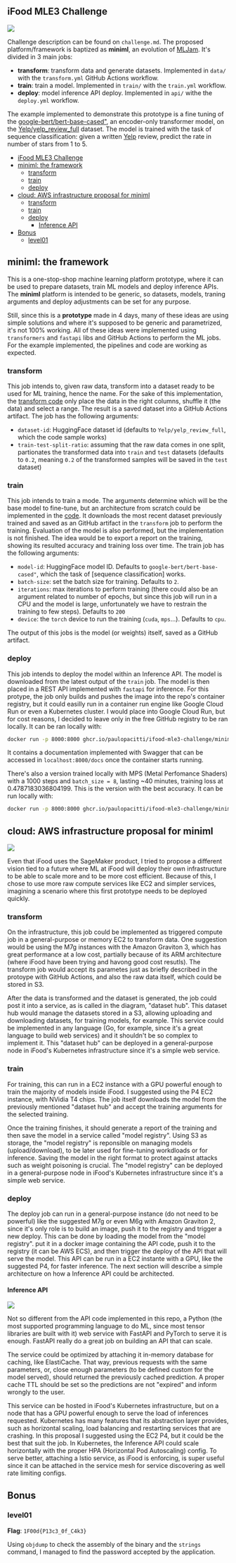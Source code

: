 ## iFood MLE3 Challenge

![](./docs/overview.png)

Challenge description can be found on `challenge.md`. The proposed platform/framework is baptized as **miniml**, an evolution of [MLJam](https://github.com/paulopacitti/ifood-mle2-challenge). It's divided in 3 main jobs:
- **transform**: transform data and generate datasets. Implemented in `data/` with the `transform.yml` GitHub Actions workflow.
- **train**: train a model. Implemented in `train/` with the `train.yml` workflow.
- **deploy**: model inference API deploy. Implemented in `api/` withe the `deploy.yml` workflow. 

The example implemented to demonstrate this prototype is a fine tuning of the [google-bert/bert-base-cased"](https://huggingface.co/google-bert/bert-base-cased), an encoder-only transformer model, on the [Yelp/yelp_review_full](https://huggingface.co/datasets/Yelp/yelp_review_full) dataset. The model is trained with the task of sequence classification: given a written [Yelp](https://en.wikipedia.org/wiki/Yelp) review, predict the rate in number of stars from 1 to 5.

- [iFood MLE3 Challenge](#ifood-mle3-challenge)
- [miniml: the framework](#miniml-the-framework)
  - [transform](#transform)
  - [train](#train)
  - [deploy](#deploy)
- [cloud: AWS infrastructure proposal for miniml](#cloud-aws-infrastructure-proposal-for-miniml)
  - [transform](#transform-1)
  - [train](#train-1)
  - [deploy](#deploy-1)
    - [Inference API](#inference-api)
- [Bonus](#bonus)
  - [level01](#level01)

## miniml: the framework

This is a one-stop-shop machine learning platform prototype, where it can be used to prepare datasets, train ML models and deploy inference APIs. The **miniml** platform is intended to be generic, so datasets, models, traning arguments and deploy adjustments can be set for any purpose.

Still, since this is a **prototype** made in 4 days, many of these ideas are using simple solutions and where it's supposed to be generic and parametrized, it's not 100% working. All of these ideas were implemented using `transformers` and `fastapi` libs and GitHub Actions to perform the ML jobs. For the example implemented, the pipelines and code are working as expected.

### transform

This job intends to, given raw data, transform into a dataset ready to be used for ML training, hence the name. For the sake of this implementation, the [transform code](./miniml/data/main.py) only place the data in the right columns, shuffle it (the data) and select a range. The result is a saved dataset into a GitHub Actions artifact. The job has the following arguments:
- `dataset-id`: HuggingFace dataset id (defaults to `Yelp/yelp_review_full`, which the code sample works)
- `train-test-split-ratio`: assuming that the raw data comes in one split, partionates the transformed data into `train` and `test` datasets (defaults to `0.2`, meaning `0.2` of the transformed samples will be saved in the `test` dataset)

### train

This job intends to train a mode. The arguments determine which will be the base model to fine-tune, but an architecture from scratch could be implemented in the [code](./miniml/train/main.py). It downloads the most recent dataset previously trained and saved as an GitHub artifact in the `transform` job to perform the training. Evaluation of the model is also performed, but the implementation is not finished. The idea would be to export a report on the training, showing its resulted accuracy and training loss over time. The train job has the following arguments:
- `model-id`: HuggingFace model ID. Defaults to `google-bert/bert-base-cased"`, which the task of [sequence classification] works.
- `batch-size`: set the batch size for training. Defaults to `2`.
- `iterations`: max iterations to perform training (there could also be an argument related to number of epochs, but since this job will run in a CPU and the model is large, unfortunately we have to restrain the training to few steps). Defaults to `200`
- `device`: the `torch` device to run the training (`cuda`, `mps`...). Defaults to `cpu`.

The output of this jobs is the model (or weights) itself, saved as a GitHub artifact.

### deploy

This job intends to deploy the model within an Inference API. The model is downloaded from the latest output of the `train` job. The model is then placed in a REST API implemented with `fastapi` for inference. For this protype, the job only builds and pushes the image into the repo's container registry, but it could easilly run in a container run engine like Google Cloud Run or even a Kubernetes cluster. I would place into Google Cloud Run, but for cost reasons, I decided to leave only in the free GitHub registry to be ran locally. It can be ran locally with:
```sh
docker run -p 8000:8000 ghcr.io/paulopacitti/ifood-mle3-challenge/miniml-api:latest
```

It contains a documentation implemented with Swagger that can be accessed in `localhost:8000/docs` once the container starts running.

There's also a version trained locally with MPS (Metal Perfomance Shaders) with a 1000 steps and `batch_size = 8`, lasting ~40 minutes, training loss at 0.4787183036804199. This is the version with the best accuracy. It can be run locally with:

```sh
docker run -p 8000:8000 ghcr.io/paulopacitti/ifood-mle3-challenge/miniml-api:1000-steps
```

## cloud: AWS infrastructure proposal for miniml

![](/docs/aws.png)

Even that iFood uses the SageMaker product, I tried to propose a different vision tied to a future where ML at iFood will deploy their own infrastructure to be able to scale more and to be more cost efficient. Because of this, I chose to use more raw compute services like EC2 and simpler services, imagining a scenario where this first prototype needs to be deployed quickly.

### transform

On the infrastructure, this job could be implemented as triggered compute job in a general-purpose or memory EC2 to transform data. One suggestion would be using the M7g instances with the Amazon Graviton 3, which has great performance at a low cost, partially because of its ARM architecture (where iFood have been trying and havong good cost resutls). The transform job would accept its parametes just as briefly described in the protoype with GitHub Actions, and also the raw data itself, which could be stored in S3.

After the data is transformed and the dataset is generated, the job could post it into a service, as is called in the diagram, "dataset hub". This dataset hub would manage the datasets stored in a S3, allowing uploading and downloading datasets, for training models, for example. This service could be implemented in any language (Go, for example, since it's a great language to build web services) and it shouldn't be so complex to implement it. This "dataset hub" can be deployed in a general-purpose node in iFood's Kubernetes infrastructure since it's a simple web service.

### train

For training, this can run in a EC2 instance with a GPU powerful enough to train the majority of models inside iFood. I suggested using the P4 EC2 instance, with NVidia T4 chips. The job itself downloads the model from the previously mentioned "dataset hub" and accept the training arguments for the selected training. 

Once the training finishes, it should generate a report of the training and then save the model in a service called "model registry". Using S3 as storage, the "model registry" is reponsible on managing models (upload/download), to be later used for fine-tuning workdloads or for inference. Saving the model in the right format to protect against attacks such as weight poisoning is crucial. The "model registry" can be deployed in a general-purpose node in iFood's Kubernetes infrastructure since it's a simple web service.

### deploy

The deploy job can run in a general-purpose instance (do not need to be powerful) like the suggested M7g or even M6g with Amazon Graviton 2, since it's only role is to build an image, push it to the registry and trigger a new deploy. This can be done by loading the model from the "model registry". put it in a docker image containing the API code, push it to the registry (it can be AWS ECS), and then trigger the deploy of the API that will serve the model. This API can be run in a EC2 instante with a GPU, like the suggested P4, for faster inference. The next section will describe a simple architecture on how a Inference API could be architected.

#### Inference API

![](./docs/inference_api.png)

Not so different from the API code implemented in this repo, a Python (the most supported programming language to do ML, since most tensor libraries are built with it) web service with FastAPI and PyTorch to serve it is enough. FastAPI really do a great job on building an API that can scale.

The service could be optimized by attaching it in-memory database for caching, like ElastiCache. That way, previous requests with the same parameters, or, close enough parameters (to be defined custom for the model served), should returned the previously cached prediction. A proper cache TTL should be set so the predictions are not "expired" and inform wrongly to the user.

This service can be hosted in iFood's Kubernetes infrastructure, but on a node that has a GPU powerful enough to serve the load of inferences requested. Kubernetes has many features that its abstraction layer provides, such as horizontal scaling, load balancing and restarting services that are crashing. In this proposal I suggested using the EC2 P4, but it could be the best that suit the job. In Kubernetes, the Inference API could scale horizontally with the proper HPA (Horizontal Pod Autoscaling) config. To serve better, attaching a Istio service, as iFood is enforcing, is super useful since it can be attached in the service mesh for service discovering as well rate limiting configs.

## Bonus

### level01

**Flag**: `1F00d{P13c3_0f_C4k3}`

Using `objdump` to check the assembly of the binary and the `strings` command, I managed to find the password accepted by the application.
